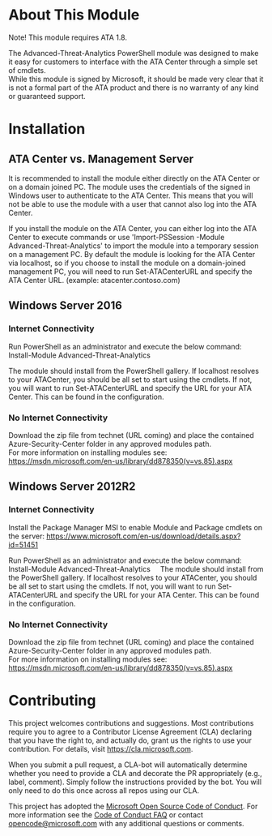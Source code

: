 # About This Module
Note! This module requires ATA 1.8.   
  
The Advanced-Threat-Analytics PowerShell module was designed to make it easy for customers to interface with the ATA Center through a simple set of cmdlets.  
While this module is signed by Microsoft, it should be made very clear that it is not a formal part of the ATA product and there is no warranty of any kind or guaranteed support.

# Installation
  
## ATA Center vs. Management Server
It is recommended to install the module either directly on the ATA Center or on a domain joined PC. The module uses the credentials of the signed in Windows user to authenticate to the ATA Center. This means that you will not be able to use the module with a user that cannot also log into the ATA Center.  
  
If you install the module on the ATA Center, you can either log into the ATA Center to execute commands or use 'Import-PSSession -Module Advanced-Threat-Analytics' to import the module into a temporary session on a management PC. By default the module is looking for the ATA Center via localhost, so if you choose to install the module on a domain-joined management PC, you will need to run Set-ATACenterURL and specify the ATA Center URL. (example: atacenter.contoso.com)  
  
## Windows Server 2016
   
### Internet Connectivity
Run PowerShell as an administrator and execute the below command:  
Install-Module Advanced-Threat-Analytics  
  
The module should install from the PowerShell gallery. If localhost resolves to your ATACenter, you should be all set to start using the cmdlets. If not, you will want to run Set-ATACenterURL and specify the URL for your ATA Center. This can be found in the configuration.  
  
### No Internet Connectivity  
Download the zip file from technet (URL coming) and place the contained Azure-Security-Center folder in any approved modules path.  
For more information on installing modules see: https://msdn.microsoft.com/en-us/library/dd878350(v=vs.85).aspx 
  
## Windows Server 2012R2
  
### Internet Connectivity
Install the Package Manager MSI to enable Module and Package cmdlets on the server: https://www.microsoft.com/en-us/download/details.aspx?id=51451 
  
Run PowerShell as an administrator and execute the below command:  
Install-Module Advanced-Threat-Analytics  
  
The module should install from the PowerShell gallery. If localhost resolves to your ATACenter, you should be all set to start using the cmdlets. If not, you will want to run Set-ATACenterURL and specify the URL for your ATA Center. This can be found in the configuration.  
  
### No Internet Connectivity
Download the zip file from technet (URL coming) and place the contained Azure-Security-Center folder in any approved modules path.  
For more information on installing modules see: https://msdn.microsoft.com/en-us/library/dd878350(v=vs.85).aspx 
  
# Contributing

This project welcomes contributions and suggestions.  Most contributions require you to agree to a
Contributor License Agreement (CLA) declaring that you have the right to, and actually do, grant us
the rights to use your contribution. For details, visit https://cla.microsoft.com.

When you submit a pull request, a CLA-bot will automatically determine whether you need to provide
a CLA and decorate the PR appropriately (e.g., label, comment). Simply follow the instructions
provided by the bot. You will only need to do this once across all repos using our CLA.

This project has adopted the [Microsoft Open Source Code of Conduct](https://opensource.microsoft.com/codeofconduct/).
For more information see the [Code of Conduct FAQ](https://opensource.microsoft.com/codeofconduct/faq/) or
contact [opencode@microsoft.com](mailto:opencode@microsoft.com) with any additional questions or comments.
